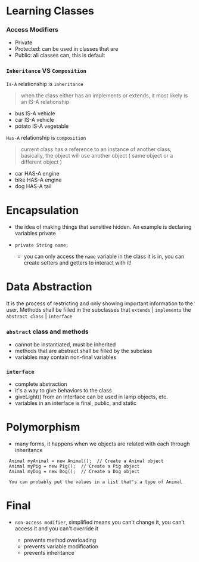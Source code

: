 # Learning Classes

### Access Modifiers

- Private
- Protected: can be used in classes that are 
- Public: all classes can, this is default

### `Inheritance` VS `Composition`

`Is-A` relationship is `inheritance`

> when the class either has an implements or extends, it most likely is an IS-A relationship

- bus IS-A vehicle
- car IS-A vehicle
- potato IS-A vegetable

`Has-A` relationship is `composition`

> current class has a reference to an instance of another class, basically, the object will use another object ( same object or a different object )

- car HAS-A engine
- bike HAS-A engine
- dog HAS-A tail

# Encapsulation

- the idea of making things that sensitive hidden. An example is declaring variables private

- `private String name;`
  - you can only access the `name` variable in the class it is in, you can create setters and getters to interact with it!

# Data Abstraction

It is the process of restricting and only showing important information to the user. Methods shall be filled in the subclasses that `extends` | `implements` the `abstract class` | `interface`

### `abstract` class and methods

- cannot be instantiated, must be inherited
- methods that are abstract shall be filled by the subclass
- variables may contain non-final variables

### `interface`

- complete abstraction
- it's a way to give behaviors to the class
- giveLight() from an interface can be used in lamp objects, etc.
- variables in an interface is final, public, and static

# Polymorphism

- many forms, it happens when we objects are related with each through inheritance

```
 Animal myAnimal = new Animal();  // Create a Animal object
 Animal myPig = new Pig();  // Create a Pig object
 Animal myDog = new Dog();  // Create a Dog object
 
 You can probably put the values in a list that's a type of Animal
```

# Final 

- `non-access modifier`, simplified means you can't change it, you can't access it and you can't override it
  
    - prevents method overloading
    - prevents variable modification
    - prevents inheritance

